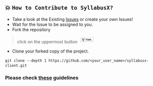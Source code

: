 ## 💥 `How to Contribute to SyllabusX?`

- Take a look at the Existing [Issues](https://github.com/vaibhavx42/Page-Pal/issues) or create your own Issues!
- Wait for the Issue to be assigned to you.
- Fork the repository
>click on the uppermost button <img src="https://github.com/vaibhavx42/vaibhavx42/blob/main/.github/workflows/fork.png" width=50>
- Clone your forked copy of the project.
  
```
git clone --depth 1 https://github.com/<your_user_name>/syllabusx-client.git

```

### Please check [these](https://opensource.guide/how-to-contribute/#how-to-submit-a-contribution) guidelines 
